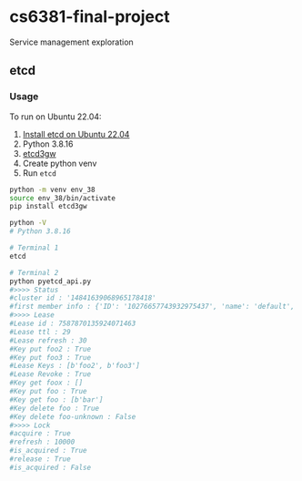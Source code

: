 # cs6381-final-project
Service management exploration


## etcd
### Usage
To run on Ubuntu 22.04:
1. [Install etcd on Ubuntu 22.04](https://snapcraft.io/install/etcd-arm64/ubuntu)
2. Python 3.8.16
3. [etcd3gw](https://pypi.org/project/etcd3gw/) 
4. Create python venv
5. Run `etcd`


```bash
python -m venv env_38
source env_38/bin/activate
pip install etcd3gw

python -V
# Python 3.8.16

# Terminal 1
etcd

# Terminal 2
python pyetcd_api.py
#>>>> Status
#cluster id : '14841639068965178418'
#first member info : {'ID': '10276657743932975437', 'name': 'default', 'peerURLs': ['http://localhost:2380'], 'clientURLs': ['http://localhost:2379']}
#>>>> Lease
#Lease id : 7587870135924071463
#Lease ttl : 29
#Lease refresh : 30
#Key put foo2 : True
#Key put foo3 : True
#Lease Keys : [b'foo2', b'foo3']
#Lease Revoke : True
#Key get foox : []
#Key put foo : True
#Key get foo : [b'bar']
#Key delete foo : True
#Key delete foo-unknown : False
#>>>> Lock
#acquire : True
#refresh : 10000
#is_acquired : True
#release : True
#is_acquired : False
```
